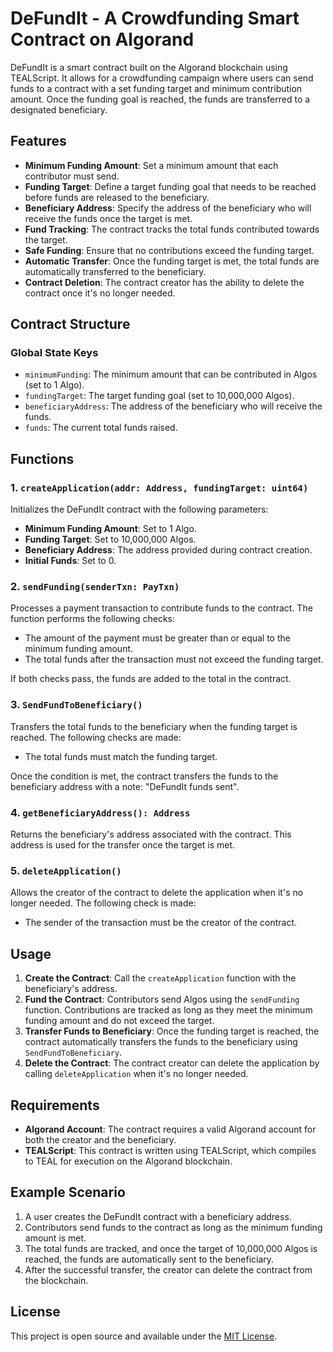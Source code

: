 # DeFundIt - A Crowdfunding Smart Contract on Algorand

DeFundIt is a smart contract built on the Algorand blockchain using TEALScript. It allows for a crowdfunding campaign where users can send funds to a contract with a set funding target and minimum contribution amount. Once the funding goal is reached, the funds are transferred to a designated beneficiary.

## Features

- **Minimum Funding Amount**: Set a minimum amount that each contributor must send.
- **Funding Target**: Define a target funding goal that needs to be reached before funds are released to the beneficiary.
- **Beneficiary Address**: Specify the address of the beneficiary who will receive the funds once the target is met.
- **Fund Tracking**: The contract tracks the total funds contributed towards the target.
- **Safe Funding**: Ensure that no contributions exceed the funding target.
- **Automatic Transfer**: Once the funding target is met, the total funds are automatically transferred to the beneficiary.
- **Contract Deletion**: The contract creator has the ability to delete the contract once it's no longer needed.

## Contract Structure

### Global State Keys

- `minimumFunding`: The minimum amount that can be contributed in Algos (set to 1 Algo).
- `fundingTarget`: The target funding goal (set to 10,000,000 Algos).
- `beneficiaryAddress`: The address of the beneficiary who will receive the funds.
- `funds`: The current total funds raised.

## Functions

### 1. `createApplication(addr: Address, fundingTarget: uint64)`

Initializes the DeFundIt contract with the following parameters:

- **Minimum Funding Amount**: Set to 1 Algo.
- **Funding Target**: Set to 10,000,000 Algos.
- **Beneficiary Address**: The address provided during contract creation.
- **Initial Funds**: Set to 0.

### 2. `sendFunding(senderTxn: PayTxn)`

Processes a payment transaction to contribute funds to the contract. The function performs the following checks:

- The amount of the payment must be greater than or equal to the minimum funding amount.
- The total funds after the transaction must not exceed the funding target.
  
If both checks pass, the funds are added to the total in the contract.

### 3. `SendFundToBeneficiary()`

Transfers the total funds to the beneficiary when the funding target is reached. The following checks are made:

- The total funds must match the funding target.
  
Once the condition is met, the contract transfers the funds to the beneficiary address with a note: "DeFundIt funds sent".

### 4. `getBeneficiaryAddress(): Address`

Returns the beneficiary's address associated with the contract. This address is used for the transfer once the target is met.

### 5. `deleteApplication()`

Allows the creator of the contract to delete the application when it's no longer needed. The following check is made:

- The sender of the transaction must be the creator of the contract.

## Usage

1. **Create the Contract**: Call the `createApplication` function with the beneficiary's address.
2. **Fund the Contract**: Contributors send Algos using the `sendFunding` function. Contributions are tracked as long as they meet the minimum funding amount and do not exceed the target.
3. **Transfer Funds to Beneficiary**: Once the funding target is reached, the contract automatically transfers the funds to the beneficiary using `SendFundToBeneficiary`.
4. **Delete the Contract**: The contract creator can delete the application by calling `deleteApplication` when it's no longer needed.

## Requirements

- **Algorand Account**: The contract requires a valid Algorand account for both the creator and the beneficiary.
- **TEALScript**: This contract is written using TEALScript, which compiles to TEAL for execution on the Algorand blockchain.

## Example Scenario

1. A user creates the DeFundIt contract with a beneficiary address.
2. Contributors send funds to the contract as long as the minimum funding amount is met.
3. The total funds are tracked, and once the target of 10,000,000 Algos is reached, the funds are automatically sent to the beneficiary.
4. After the successful transfer, the creator can delete the contract from the blockchain.

## License

This project is open source and available under the [MIT License](LICENSE).

